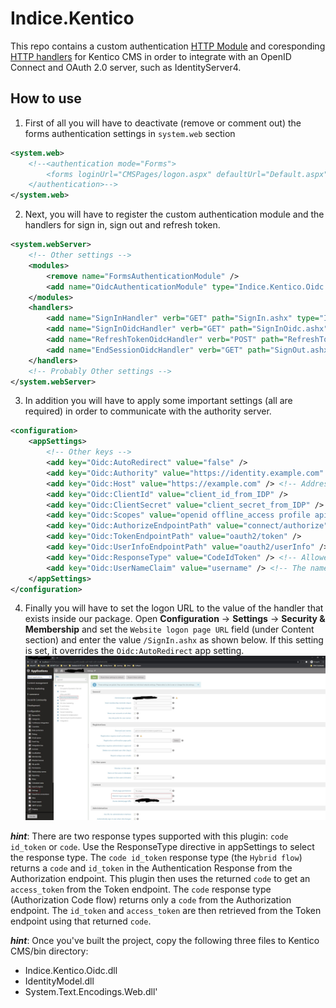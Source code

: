 # Indice.Kentico

This repo contains a custom authentication [HTTP Module](https://docs.microsoft.com/en-us/dotnet/api/system.web.ihttpmodule) and coresponding [HTTP handlers](https://docs.microsoft.com/en-us/dotnet/api/system.web.ihttphandler) for Kentico CMS in order to integrate with an OpenID Connect and OAuth 2.0 server, such as IdentityServer4.

## How to use

1. First of all you will have to deactivate (remove or comment out) the forms authentication settings in `system.web` section

```xml
<system.web>
    <!--<authentication mode="Forms">
        <forms loginUrl="CMSPages/logon.aspx" defaultUrl="Default.aspx" name=".ASPXFORMSAUTH" timeout="4320" slidingExpiration="false" />
    </authentication>-->
</system.web>
```

2. Next, you will have to register the custom authentication module and the handlers for sign in, sign out and refresh token.

```xml
<system.webServer>
    <!-- Other settings -->
    <modules>
        <remove name="FormsAuthenticationModule" />
        <add name="OidcAuthenticationModule" type="Indice.Kentico.Oidc.OidcAuthenticationModule" />
    </modules>
    <handlers>
        <add name="SignInHandler" verb="GET" path="SignIn.ashx" type="Indice.Kentico.Oidc.SignInHandler, Indice.Kentico.Oidc" />
        <add name="SignInOidcHandler" verb="GET" path="SignInOidc.ashx" type="Indice.Kentico.Oidc.SignInOidcHandler, Indice.Kentico.Oidc" />
        <add name="RefreshTokenOidcHandler" verb="POST" path="RefreshTokenOidc.ashx" type="Indice.Kentico.Oidc.RefreshTokenOidcHandler, Indice.Kentico.Oidc" />
        <add name="EndSessionOidcHandler" verb="GET" path="SignOut.ashx" type="Indice.Kentico.Oidc.EndSessionOidcHandler, Indice.Kentico.Oidc" />
    </handlers>
    <!-- Probably Other settings -->
</system.webServer>
```

3. In addition you will have to apply some important settings (all are required) in order to communicate with the authority server.

```xml
<configuration>
    <appSettings>
        <!-- Other keys -->
        <add key="Oidc:AutoRedirect" value="false" />
        <add key="Oidc:Authority" value="https://identity.example.com" /> <!-- Address of OIDC Identity Provider (IDP) -->
        <add key="Oidc:Host" value="https://example.com" /> <!-- Address of the system that acts as OIDC client -->
        <add key="Oidc:ClientId" value="client_id_from_IDP" />
        <add key="Oidc:ClientSecret" value="client_secret_from_IDP" />
        <add key="Oidc:Scopes" value="openid offline_access profile api1 api2" />
        <add key="Oidc:AuthorizeEndpointPath" value="connect/authorize" />
        <add key="Oidc:TokenEndpointPath" value="oauth2/token" /> 
        <add key="Oidc:UserInfoEndpointPath" value="oauth2/userInfo" /> 
        <add key="Oidc:ResponseType" value="CodeIdToken" /> <!-- Allowed values: "Code" or "CodeIdToken" -->
        <add key="Oidc:UserNameClaim" value="username" /> <!-- The name of the claim returned by the IDP that uniquely identifies the user -->
    </appSettings>
</configuration>
```

4. Finally you will have to set the logon URL to the value of the handler that exists inside our package. 
Open **Configuration** -> **Settings** -> **Security & Membership** and set the `Website logon page URL` field 
(under Content section) and enter the value `/SignIn.ashx` as shown below. If this setting is set, it overrides the `Oidc:AutoRedirect` app setting.
![Add setting](misc/assets/setting.jpg "Add setting")

***hint***: There are two response types supported with this plugin: `code id_token` or `code`. Use the ResponseType directive in appSettings to select the response type. The `code id_token` response type (the `Hybrid flow`) returns a `code` and `id_token` in the Authentication Response from the Authorization endpoint. This plugin then uses the returned `code` to get an `access_token` from the Token endpoint. The `code` response type (Authorization Code flow) returns only a `code` from the Authorization endpoint. The `id_token` and `access_token` are then retrieved from the Token endpoint using that returned `code`.

***hint***: Once you've built the project, copy the following three files to Kentico CMS/bin directory:
  - Indice.Kentico.Oidc.dll
  - IdentityModel.dll
  - System.Text.Encodings.Web.dll'
